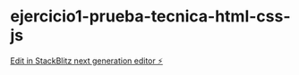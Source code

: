 # ejercicio1-prueba-tecnica-html-css-js

[Edit in StackBlitz next generation editor ⚡️](https://stackblitz.com/~/github.com/MarioCamayo/ejercicio1-prueba-tecnica-html-css-js)
